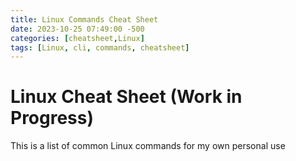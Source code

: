 ```yaml
---
title: Linux Commands Cheat Sheet
date: 2023-10-25 07:49:00 -500
categories: [cheatsheet,Linux]
tags: [Linux, cli, commands, cheatsheet]
---
```


# Linux Cheat Sheet (Work in Progress)

This is a list of common Linux commands for my own personal use
